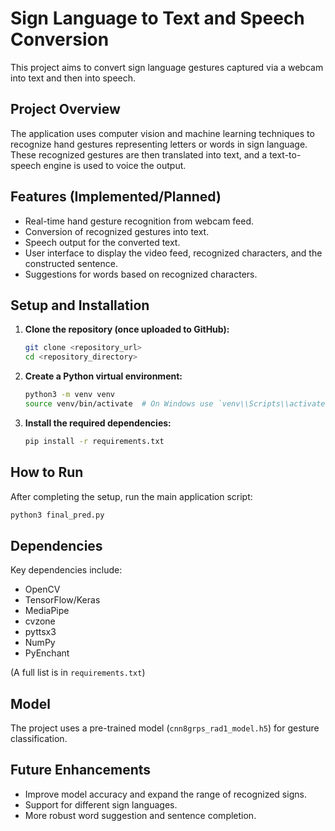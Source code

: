 # Sign Language to Text and Speech Conversion

This project aims to convert sign language gestures captured via a webcam into text and then into speech.

## Project Overview

The application uses computer vision and machine learning techniques to recognize hand gestures representing letters or words in sign language. These recognized gestures are then translated into text, and a text-to-speech engine is used to voice the output.

## Features (Implemented/Planned)

*   Real-time hand gesture recognition from webcam feed.
*   Conversion of recognized gestures into text.
*   Speech output for the converted text.
*   User interface to display the video feed, recognized characters, and the constructed sentence.
*   Suggestions for words based on recognized characters.

## Setup and Installation

1.  **Clone the repository (once uploaded to GitHub):**
    ```bash
    git clone <repository_url>
    cd <repository_directory>
    ```

2.  **Create a Python virtual environment:**
    ```bash
    python3 -m venv venv
    source venv/bin/activate  # On Windows use `venv\\Scripts\\activate`
    ```

3.  **Install the required dependencies:**
    ```bash
    pip install -r requirements.txt
    ```

## How to Run

After completing the setup, run the main application script:

```bash
python3 final_pred.py
```

## Dependencies

Key dependencies include:
*   OpenCV
*   TensorFlow/Keras
*   MediaPipe
*   cvzone
*   pyttsx3
*   NumPy
*   PyEnchant

(A full list is in `requirements.txt`)

## Model

The project uses a pre-trained model (`cnn8grps_rad1_model.h5`) for gesture classification.

## Future Enhancements
*   Improve model accuracy and expand the range of recognized signs.
*   Support for different sign languages.
*   More robust word suggestion and sentence completion. 